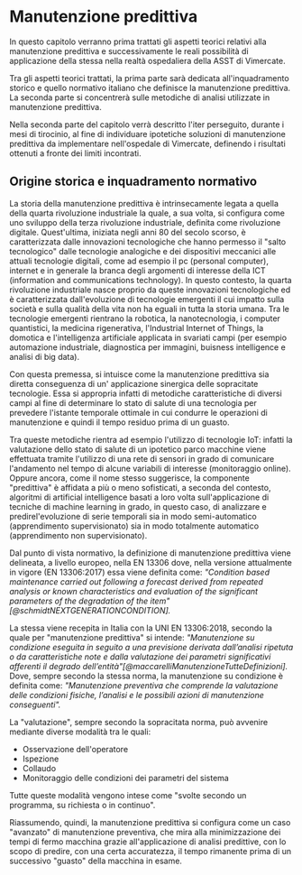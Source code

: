 # Manutenzione predittiva

In questo capitolo verranno prima trattati gli aspetti teorici relativi alla manutenzione predittiva e successivamente le reali possibilità di applicazione della stessa nella realtà ospedaliera della ASST di Vimercate.

Tra gli aspetti teorici trattati, la prima parte sarà dedicata all'inquadramento storico e quello normativo italiano che definisce la manutenzione predittiva. La seconda parte si concentrerà sulle metodiche di analisi utilizzate in manutenzione predittiva.

Nella seconda parte del capitolo verrà descritto l'iter perseguito, durante i mesi di tirocinio, al fine di individuare ipotetiche soluzioni di manutenzione predittiva da implementare nell'ospedale di Vimercate, definendo i risultati ottenuti a fronte dei limiti incontrati.

## Origine storica e inquadramento normativo
La storia della manutenzione predittiva è intrinsecamente legata a quella della quarta rivoluzione industriale la quale, a sua volta, si configura come uno sviluppo della terza rivoluzione industriale, definita come rivoluzione digitale. Quest'ultima, iniziata negli anni 80 del secolo scorso, è caratterizzata dalle innovazioni tecnologiche che hanno permesso il "salto tecnologico" dalle tecnologie analogiche e dei dispositivi meccanici alle attuali tecnologie digitali, come ad esempio il pc (personal computer), internet e in generale la branca degli argomenti di interesse della ICT (information and communications technology). In questo contesto, la quarta rivoluzione industriale nasce proprio da queste innovazioni tecnologiche ed è caratterizzata dall'evoluzione di tecnologie emergenti il cui impatto sulla società e sulla qualità della vita non ha eguali in tutta la storia umana. Tra le tecnologie emergenti rientrano la robotica, la nanotecnologia, i computer quantistici, la medicina rigenerativa, l'Industrial Internet of Things, la domotica e l'intelligenza artificiale applicata in svariati campi (per esempio automazione industriale, diagnostica per immagini, buisness intelligence e analisi di big data).

Con questa premessa, si intuisce come la manutenzione predittiva sia diretta conseguenza di un' applicazione sinergica delle sopracitate tecnologie. Essa si appropria infatti di metodiche caratteristiche di diversi campi al fine di determinare lo stato di salute di una tecnologia per prevedere l'istante temporale ottimale in cui condurre le operazioni di manutenzione e quindi il tempo residuo prima di un guasto.

Tra queste metodiche rientra ad esempio l'utilizzo di tecnologie IoT: infatti la valutazione dello stato di salute di un ipotetico parco macchine viene effettuata tramite l'utilizzo di una rete di sensori in grado di comunicare l'andamento nel tempo di alcune variabili di interesse (monitoraggio online). Oppure ancora, come il nome stesso suggerisce, la componente "predittiva" è affidata a più o meno sofisticati, a seconda del contesto, algoritmi di artificial intelligence basati a loro volta sull'applicazione di tecniche di machine learning in grado, in questo caso, di analizzare e predirel'evoluzione di serie temporali sia in modo semi-automatico (apprendimento supervisionato) sia in modo totalmente automatico (apprendimento non supervisionato).



Dal punto di vista normativo, la definizione di manutenzione predittiva viene delineata, a livello europeo, nella EN 13306 dove, nella versione attualmente in vigore (EN 13306:2017) essa viene definita come: _"Condition based maintenance carried out following a forecast derived from repeated analysis or known characteristics and evaluation of the significant parameters of the degradation of the item"[@schmidtNEXTGENERATIONCONDITION]._

La stessa viene recepita in Italia con la UNI EN 13306:2018, secondo la quale per "manutenzione predittiva" si intende: _"Manutenzione su condizione eseguita in seguito a una previsione derivata dall’analisi ripetuta o da caratteristiche note e dalla valutazione dei parametri significativi afferenti il degrado dell’entità"[@maccarelliManutenzioneTutteDefinizioni]._
Dove, sempre secondo la stessa norma, la manutenzione su condizione è definita come: _"Manutenzione preventiva che comprende la valutazione delle condizioni fisiche, l’analisi e le possibili azioni di manutenzione conseguenti"._

La "valutazione", sempre secondo la sopracitata norma, può avvenire mediante diverse modalità tra le quali:

- Osservazione dell'operatore
- Ispezione
- Collaudo
- Monitoraggio delle condizioni dei parametri del sistema

Tutte queste modalità vengono intese come "svolte secondo un programma, su richiesta o in continuo".

Riassumendo, quindi, la manutenzione predittiva si configura come un caso "avanzato" di manutenzione preventiva, che mira alla minimizzazione dei tempi di fermo macchina grazie all'applicazione di analisi predittive, con lo scopo di predire, con una certa accuratezza, il tempo rimanente prima di un successivo "guasto" della macchina in esame.
